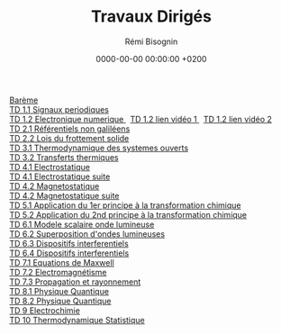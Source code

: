 ﻿---
layout:       post
title:        "Travaux Dirigés"
date:         0000-00-00 00:00:00 +0200
author:       "Rémi Bisognin"
categories:   jekyll update
tags:         tag1 tag2

# POSTS LIST
class:       "style2"                         # config bg-color to post list card (1..6)
list-image:  "/assets/images/pic02.jpg"       # config image to post list card (1..6)
description: >                                # config description to post list card
  Sed nisl arcu euismod sit amet nisi
  lorem etiam dolor veroeros et feugiat.

# POST HEADER
header-image: "/assets/images/pic13.jpg"      # config image to post header
alt-image:    "image description test post g" # config image description to alt att.
---

<a href="Bareme_RP.pdf"> Barème </a>
  <br>
  <a href="Travaux Dirigés/TD_1_1_Signaux_periodiques.pdf"> TD 1.1 Signaux periodiques </a>
  <br>
  <a href="Travaux Dirigés/TD_1_2_Electronique_numerique.pdf"> TD 1.2 Electronique numerique </a> &nbsp; <a href="Travaux Dirigés/curious stroboscopic effect.mp4"> TD 1.2 lien vidéo 1 </a> &nbsp; <a href="MathLapse - Propeller Mystery.mp4"> TD 1.2 lien vidéo 2 </a>
  <br>
  <a href="Travaux Dirigés/TD_2_1_Referentiels_non_galileens.pdf"> TD 2.1 Référentiels non galiléens </a>
  <br>
  <a href="Travaux Dirigés/TD_2_2_Lois_du_frottements_solide.pdf"> TD 2.2 Lois du frottement solide </a>
  <br>
  <a href="Travaux Dirigés/TD_3_1_Thermodynamique_des_systemes_ouvert.pdf"> TD 3.1 Thermodynamique des systemes ouverts </a>
  <br>
  <a href="Travaux Dirigés/TD_3_2_Transferts_thermiques.pdf"> TD 3.2 Transferts thermiques </a>
  <br>
  <a href="Travaux Dirigés/TD_4_1_Electrostatique.pdf"> TD 4.1 Electrostatique </a>
  <br>
  <a href="Travaux Dirigés/TD_4_1_Electrostatique_suite.pdf"> TD 4.1 Electrostatique suite </a>
  <br>
  <a href="Travaux Dirigés/TD_4_2_Magnetostatique.pdf"> TD 4.2 Magnetostatique </a>
  <br>
  <a href="Travaux Dirigés/TD_4_2_Magnetostatique_suite.pdf"> TD 4.2 Magnetostatique suite </a>
  <br>
  <a href="Travaux Dirigés/TD_5_1_Application_du_1er_principe.pdf"> TD 5.1 Application du 1er principe à la transformation chimique </a>
  <br>
  <a href="Travaux Dirigés/TD_5_2_Application_du_2nd_principe.pdf"> TD 5.2 Application du 2nd principe à la transformation chimique </a>
  <br>
  <a href="Travaux Dirigés/TD_6_1_Modele_scalaire_onde_lumineuse.pdf"> TD 6.1 Modele scalaire onde lumineuse </a>
  <br>
  <a href="Travaux Dirigés/TD_6_2_Superposition_d_ondes_lumineuses.pdf"> TD 6.2 Superposition d'ondes lumineuses </a>
  <br>
  <a href="Travaux Dirigés/TD_6_3_Dispositifs_interferentiels.pdf"> TD 6.3 Dispositifs interferentiels </a>
  <br>
  <a href="Travaux Dirigés/TD_6_4_Dispositifs_interferentiels.pdf"> TD 6.4 Dispositifs interferentiels </a>
  <br>
  <a href="Travaux Dirigés/TD_7_1_Equations_de_Maxwell.pdf"> TD 7.1 Equations de Maxwell </a>
  <br>
  <a href="Travaux Dirigés/TD_7_2_Electromagnetisme.pdf"> TD 7.2 Electromagnétisme </a>
  <br>
  <a href="Travaux Dirigés/TD_7_3_Propagation_rayonnement.pdf"> TD 7.3 Propagation et rayonnement </a>
  <br>
  <a href="Travaux Dirigés/TD_8_1_Physique_Quantique.pdf"> TD 8.1 Physique Quantique </a>
  <br>
  <a href="Travaux Dirigés/TD_8_2_Physique_Quantique.pdf"> TD 8.2 Physique Quantique </a>
  <br>
  <a href="Travaux Dirigés/TD_9_Electrochimie.pdf"> TD 9 Electrochimie </a>
  <br>
  <a href="Travaux Dirigés/TD_10_Thermodynamique_Statistique.pdf"> TD 10 Thermodynamique Statistique </a>
  